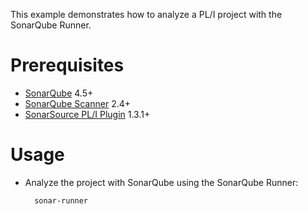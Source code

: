This example demonstrates how to analyze a PL/I project with the SonarQube Runner.

Prerequisites
=============
* [SonarQube](http://www.sonarsource.org/downloads/) 4.5+
* [SonarQube Scanner](http://docs.sonarqube.org/display/SONAR/Analyzing+with+SonarQube+Scanner) 2.4+
* [SonarSource PL/I Plugin](http://www.sonarsource.com/products/plugins/languages/pli/) 1.3.1+

Usage
=====
* Analyze the project with SonarQube using the SonarQube Runner:

        sonar-runner
